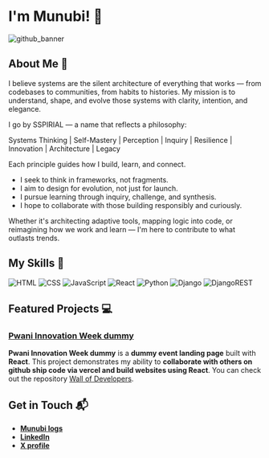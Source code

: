 # I'm Munubi! 👋

![github_banner](https://github.com/user-attachments/assets/385c297f-1926-4cb5-ad8f-bd3b2067327d)

## About Me 🚀

I believe systems are the silent architecture of everything that works — from codebases to communities, from habits to histories. My mission is to understand, shape, and evolve those systems with clarity, intention, and elegance.

I go by SSPIRIAL — a name that reflects a philosophy:

Systems Thinking | Self-Mastery | Perception | Inquiry | Resilience | Innovation | Architecture | Legacy

Each principle guides how I build, learn, and connect.

* I seek to think in frameworks, not fragments.
* I aim to design for evolution, not just for launch.
* I pursue learning through inquiry, challenge, and synthesis.
* I hope to collaborate with those building responsibly and curiously.

Whether it's architecting adaptive tools, mapping logic into code, or reimagining how we work and learn — I'm here to contribute to what outlasts trends.

## My Skills 🧠

![HTML](https://img.shields.io/badge/HTML5-E34F26?style=for-the-badge&logo=html5&logoColor=white)
![CSS](https://img.shields.io/badge/CSS3-1572B6?style=for-the-badge&logo=css3&logoColor=white)
![JavaScript](https://img.shields.io/badge/JavaScript-323330?style=for-the-badge&logo=javascript&logoColor=F7DF1E)
![React](https://img.shields.io/badge/React-20232A?style=for-the-badge&logo=react&logoColor=61DAFB)
![Python](https://img.shields.io/badge/Python-FFD43B?style=for-the-badge&logo=python&logoColor=blue)
![Django](https://img.shields.io/badge/Django-092E20?style=for-the-badge&logo=django&logoColor=green)
![DjangoREST](https://img.shields.io/badge/django%20rest-ff1709?style=for-the-badge&logo=django&logoColor=white)

<!--- *Replace the above skill badges with your own skills and expertise. To create more badges, use [checkout this repo](https://github.com/alexandresanlim/Badges4-README.md-Profile).* --->

## Featured Projects 💻

### [Pwani Innovation Week dummy](https://wall-of-developers.vercel.app)

<!--![image](https://github.com/user-attachments/assets/b97bbee9-0137-4d18-9641-aaafc8ba83ff)-->


**Pwani Innovation Week dummy** is a **dummy event landing page** built with **React**. This project demonstrates my ability to **collaborate with others on github ship code via vercel and build websites using React**. You can check out the repository [Wall of Developers](https://github.com/sspirial/wall-of-developers).

<!--### [Project 2 Title](project_2_link)

![Project 2 Screenshot](project_2_screenshot_url)

**[Project 2 Title]** is a **[brief project description]** built with **[technologies used]**. This project showcases my skills in **[skills demonstrated by the project]**. You can check out the repository [here](project_2_repository_link).-->

## Get in Touch 📬

- [**Munubi logs**](https://sspirial.github.io)
- [**LinkedIn**](https://www.linkedin.com/in/emmanuel-munubi/)
- [**X profile**](https://x.com/MunubiEmmanuel)

<!---
sspirial/sspirial is a ✨ special ✨ repository because its `README.md` (this file) appears on your GitHub profile.
You can click the Preview link to take a look at your changes.
--->
